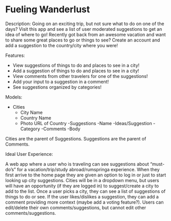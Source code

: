 # Fueling Wanderlust

Description: Going on an exciting trip, but not sure what to do on one of the days? Visit this app and see a list of user moderated suggestions to get an idea of where to go! Recently got back from an awesome vacation and want to share some great places to go or things to see? Create an account and add a suggestion to the country/city where you were!

Features:
- View suggestions of things to do and places to see in a city!
- Add a suggestion of things to do and places to see in a city!
- View comments from other travelers for one of the suggestions!
- Add your input to a suggestion in a comment!
- See suggestions organized by categories!

Models:

- Cities
  - City Name
  - Country Name
  - Photo URL of Country
-Suggestions
  -Name
  -Ideas/Suggestion
  -Category
-Comments
  -Body

Cities are the parent of Suggestions. Suggestions are the parent of Comments.

Ideal User Experience:

A web app where a user who is traveling can see suggestions about “must-do’s” for a vacation/trip/study abroad/rumspringa experience. When they first arrive to the home page they are given an option to log in or just to start looking up city suggestions. Cities will be in a dropdown menu, but users will have an opportunity (if they are logged in) to suggest/create a city to add to the list. Once a user picks a city, they can see a list of suggestions of things to do or see. If the user likes/dislikes a suggestion, they can add a comment providing more context (maybe add a voting feature?). Users can edit/delete their own comments/suggestions, but cannot edit other comments/suggestions.
